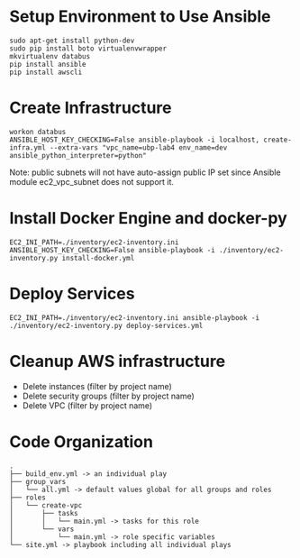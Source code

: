 # Setup Environment to Use Ansible
```
sudo apt-get install python-dev
sudo pip install boto virtualenvwrapper
mkvirtualenv databus
pip install ansible
pip install awscli
```

# Create Infrastructure
```
workon databus
ANSIBLE_HOST_KEY_CHECKING=False ansible-playbook -i localhost, create-infra.yml --extra-vars "vpc_name=ubp-lab4 env_name=dev ansible_python_interpreter=python"
```

Note: public subnets will not have auto-assign public IP set since Ansible module ec2_vpc_subnet does not support it.


# Install Docker Engine and docker-py
```shell
EC2_INI_PATH=./inventory/ec2-inventory.ini ANSIBLE_HOST_KEY_CHECKING=False ansible-playbook -i ./inventory/ec2-inventory.py install-docker.yml
```

# Deploy Services
```shell
EC2_INI_PATH=./inventory/ec2-inventory.ini ansible-playbook -i ./inventory/ec2-inventory.py deploy-services.yml
```

# Cleanup AWS infrastructure

- Delete instances (filter by project name)
- Delete security groups (filter by project name)
- Delete VPC (filter by project name)

# Code Organization
```
.
├── build_env.yml -> an individual play
├── group_vars
│   └── all.yml -> default values global for all groups and roles
├── roles
│   └── create-vpc
│       ├── tasks
│       │   └── main.yml -> tasks for this role
│       └── vars
│           └── main.yml -> role specific variables
└── site.yml -> playbook including all individual plays
```
